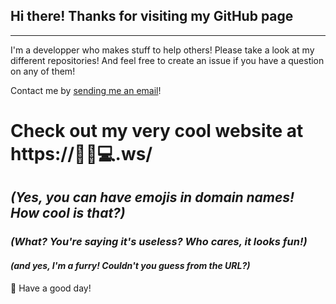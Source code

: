 ## Hi there! Thanks for visiting my GitHub page
---
I'm a developper who makes stuff to help others! Please take a look at my different repositories! And feel free to create an issue if you have a question on any of them!

Contact me by [sending me an email](mailto:hello@xn--0ci5768mq9c.ws)!

# Check out my very cool website at https://🦊✨💻.ws/
## *(Yes, you can have emojis in domain names! How cool is that?)*
### *(What? You're saying it's useless? Who cares, it looks fun!)*
#### *(and yes, I'm a furry! Couldn't you guess from the URL?)*

🔆 Have a good day!
<a rel="me" href="https://piaille.fr/@helloyanis"></a>
<meta name="google-site-verification" content="etA2JKDYalk3ZGwI6nVurjERKjwmmjJQwWpcPrLiUwQ" />
